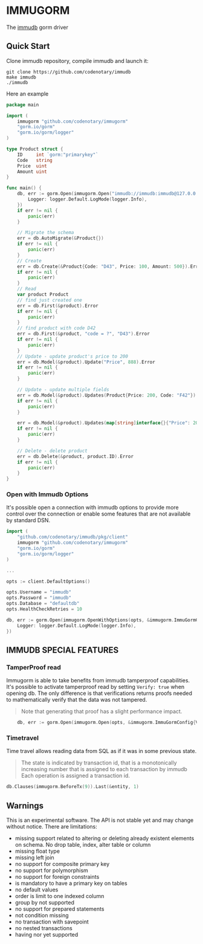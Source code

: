 # IMMUGORM
The [immudb](https://github.com/codenotary/immudb) gorm driver

## Quick Start
Clone immudb repository, compile immudb and launch it:
```shell
git clone https://github.com/codenotary/immudb
make immudb
./immudb
```

Here an example
```go
package main

import (
    immugorm "github.com/codenotary/immugorm"
    "gorm.io/gorm"
    "gorm.io/gorm/logger"
)

type Product struct {
    ID     int `gorm:"primarykey"`
    Code   string
    Price  uint
    Amount uint
}

func main() {
    db, err := gorm.Open(immugorm.Open("immudb://immudb:immudb@127.0.0.1:3322/defaultdb?sslmode=disable", &immugorm.ImmuGormConfig{Verify: false}), &gorm.Config{
        Logger: logger.Default.LogMode(logger.Info),
    })
    if err != nil {
        panic(err)
    }

    // Migrate the schema
    err = db.AutoMigrate(&Product{})
    if err != nil {
        panic(err)
    }
    // Create
    err = db.Create(&Product{Code: "D43", Price: 100, Amount: 500}).Error
    if err != nil {
        panic(err)
    }
    // Read
    var product Product
    // find just created one
    err = db.First(&product).Error
    if err != nil {
        panic(err)
    }
    // find product with code D42
    err = db.First(&product, "code = ?", "D43").Error
    if err != nil {
        panic(err)
    }
    // Update - update product's price to 200
    err = db.Model(&product).Update("Price", 888).Error
    if err != nil {
        panic(err)
    }

    // Update - update multiple fields
    err = db.Model(&product).Updates(Product{Price: 200, Code: "F42"}).Error
    if err != nil {
        panic(err)
    }

    err = db.Model(&product).Updates(map[string]interface{}{"Price": 200, "Code": "F42"}).Error
    if err != nil {
        panic(err)
    }

    // Delete - delete product
    err = db.Delete(&product, product.ID).Error
    if err != nil {
        panic(err)
    }
}
```

### Open with Immudb Options
It's possible open a connection with immudb options to provide more control over the connection or enable some features that are not available by standard DSN.
```go
import (
    "github.com/codenotary/immudb/pkg/client"
    immugorm "github.com/codenotary/immugorm"
    "gorm.io/gorm"
    "gorm.io/gorm/logger"
)

...

opts := client.DefaultOptions()

opts.Username = "immudb"
opts.Password = "immudb"
opts.Database = "defaultdb"
opts.HealthCheckRetries = 10

db, err := gorm.Open(immugorm.OpenWithOptions(opts, &immugorm.ImmuGormConfig{Verify: false}), &gorm.Config{
    Logger: logger.Default.LogMode(logger.Info),
})
```

## IMMUDB SPECIAL FEATURES

### TamperProof read
Immugorm is able to take benefits from immudb tamperproof capabilities.
It's possible to activate tamperproof read by setting  `Verify: true` when opening db.
The only difference is that verifications returns proofs needed to mathematically verify that the data was not tampered.
>Note that generating that proof has a slight performance impact.
>
```go
    db, err := gorm.Open(immugorm.Open(opts, &immugorm.ImmuGormConfig{Verify: true}), &gorm.Config{})
```
### Timetravel

Time travel allows reading data from SQL as if it was in some previous state.
> The state is indicated by transaction id, that is a monotonically increasing number that is assigned to each transaction by immudb
> Each operation is assigned a transaction id.
```go
db.Clauses(immugorm.BeforeTx(9)).Last(&entity, 1)
```

## Warnings

This is an experimental software. The API is not stable yet and may change without notice.
There are limitations:
* missing support related to altering or deleting already existent elements on schema. No drop table, index, alter table or column
* missing float type
* missing left join
* no support for composite primary key
* no support for polymorphism
* no support for foreign constraints
* is mandatory to have a primary key on tables
* no default values
* order is limit to one indexed column
* group by not supported
* no support for prepared statements
* not condition missing
* no transaction with savepoint
* no nested transactions
* having nor yet supported
